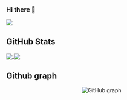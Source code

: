 ### Hi there 👋

![](https://github-profile-summary-cards.vercel.app/api/cards/profile-details?username=genie-ru&theme=dracula)

<h2>GitHub Stats</h2>


<a href="https://github.com/genie-ru/github-readme-stats">
  <img align="center" src="https://github-readme-stats.vercel.app/api?username=genie-ru&count_private=true&show_icons=true&theme=vue-dark" />
</a>


<a href="https://github.com/genie-ru/github-readme-stats">
  <img align="center" src="https://github-readme-stats.vercel.app/api/top-langs/?username=genie-ru&count_private=true&theme=vue-dark" />
</a>

<h2>Github graph</h2>

<p align="center">
  <img src="https://github-chart.vercel.app/api?user=genie-ru&theme=midnight-purple" alt="GitHub graph" />
</p>
